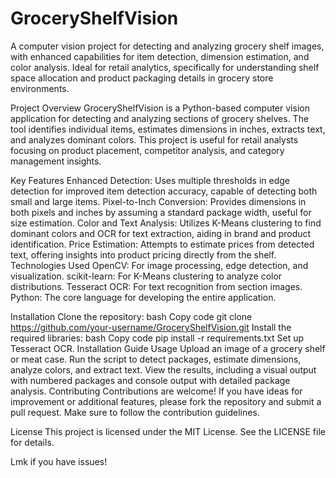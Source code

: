 # GroceryShelfVision
A computer vision project for detecting and analyzing grocery shelf images, with enhanced capabilities for item detection, dimension estimation, and color analysis. Ideal for retail analytics, specifically for understanding shelf space allocation and product packaging details in grocery store environments.

Project Overview
GroceryShelfVision is a Python-based computer vision application for detecting and analyzing sections of grocery shelves. The tool identifies individual items, estimates dimensions in inches, extracts text, and analyzes dominant colors. This project is useful for retail analysts focusing on product placement, competitor analysis, and category management insights.

Key Features
Enhanced Detection: Uses multiple thresholds in edge detection for improved item detection accuracy, capable of detecting both small and large items.
Pixel-to-Inch Conversion: Provides dimensions in both pixels and inches by assuming a standard package width, useful for size estimation.
Color and Text Analysis: Utilizes K-Means clustering to find dominant colors and OCR for text extraction, aiding in brand and product identification.
Price Estimation: Attempts to estimate prices from detected text, offering insights into product pricing directly from the shelf.
Technologies Used
OpenCV: For image processing, edge detection, and visualization.
scikit-learn: For K-Means clustering to analyze color distributions.
Tesseract OCR: For text recognition from section images.
Python: The core language for developing the entire application.

Installation
Clone the repository:
bash
Copy code
git clone https://github.com/your-username/GroceryShelfVision.git
Install the required libraries:
bash
Copy code
pip install -r requirements.txt
Set up Tesseract OCR. Installation Guide
Usage
Upload an image of a grocery shelf or meat case.
Run the script to detect packages, estimate dimensions, analyze colors, and extract text.
View the results, including a visual output with numbered packages and console output with detailed package analysis.
Contributing
Contributions are welcome! If you have ideas for improvement or additional features, please fork the repository and submit a pull request. Make sure to follow the contribution guidelines.

License
This project is licensed under the MIT License. See the LICENSE file for details.


Lmk if you have issues!
